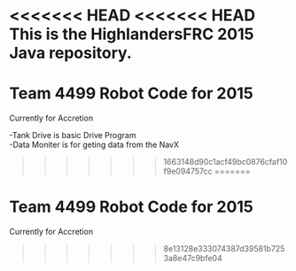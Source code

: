 <<<<<<< HEAD
<<<<<<< HEAD
This is the HighlandersFRC 2015 Java repository.
=======
<h1>Team 4499 Robot Code for 2015<br></h1>
Currently for Accretion


-Tank Drive is basic Drive Program<br>
-Data Moniter is for geting data from the NavX
>>>>>>> 1663148d90c1acf49bc0876cfaf10f9e094757cc
=======
<h1>Team 4499 Robot Code for 2015<br></h1>
Currently for Accretion


>>>>>>> 8e13128e333074387d39581b7253a8e47c9bfe04
